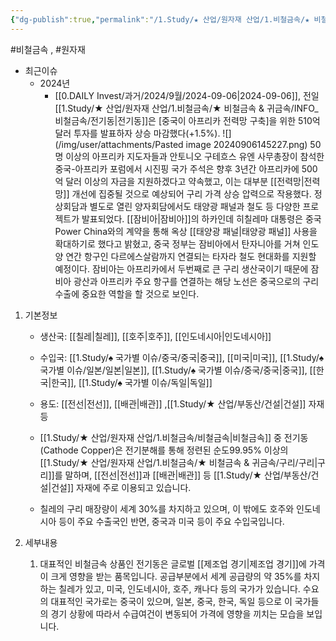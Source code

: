 ```yaml
---
{"dg-publish":true,"permalink":"/1.Study/★ 산업/원자재 산업/1.비철금속/★ 비철금속 & 귀금속/INFO_비철금속/전기동/","created":"2024-11-20T21:02:28.609+09:00","updated":"2025-06-03T20:07:20.437+09:00"}
---
```


#비철금속 , #원자재 


- 최근이슈
	- 2024년
		- [[0.DAILY Invest/과거/2024/9월/2024-09-06\|2024-09-06]], 전일 [[1.Study/★ 산업/원자재 산업/1.비철금속/★ 비철금속 & 귀금속/INFO_비철금속/전기동\|전기동]]은 [중국이 아프리카 전력망 구축]을 위한 510억 달러 투자를 발표하자 상승 마감했다(+1.5%). 
		  ![](/img/user/attachments/Pasted image 20240906145227.png)
		  50명 이상의 아프리카 지도자들과 안토니오 구테흐스 유엔 사무총장이 참석한 중국-아프리카 포럼에서 시진핑 국가 주석은 향후 3년간 아프리카에 500억 달러 이상의 자금을 지원하겠다고 약속했고, 이는 대부분 [[전력망\|전력망]] 개선에 집중될 것으로 예상되어 구리 가격 상승 압력으로 작용했다.
		  정상회담과 별도로 열린 양자회담에서도 태양광 패널과 철도 등 다양한 프로젝트가 발표되었다. [[잠비아\|잠비아]]의 하카인데 히칠레마 대통령은 중국 Power China와의 계약을 통해 옥상 [[태양광 패널\|태양광 패널]] 사용을 확대하기로 했다고 밝혔고, 중국 정부는 잠비아에서 탄자니아를 거쳐 인도양 연간 항구인 다르에스살람까지 연결되는 타자라 철도 현대화를 지원할 예정이다. 잠비아는 아프리카에서 두번째로 큰 구리 생산국이기 때문에 잠비아 광산과 아프리카 주요 항구를 연결하는 해당 노선은 중국으로의 구리 수출에 중요한 역할을 할 것으로 보인다.


1. 기본정보

	- 생산국: [[칠레\|칠레]], [[호주\|호주]], [[인도네시아\|인도네시아]]
	- 수입국: [[1.Study/♠ 국가별 이슈/중국/중국\|중국]], [[미국\|미국]], [[1.Study/♠ 국가별 이슈/일본/일본\|일본]], [[1.Study/♠ 국가별 이슈/중국/중국\|중국]], [[한국\|한국]], [[1.Study/♠ 국가별 이슈/독일\|독일]]
	- 용도: [[전선\|전선]], [[배관\|배관]] ,[[1.Study/★ 산업/부동산/건설\|건설]] 자재 등

	- [[1.Study/★ 산업/원자재 산업/1.비철금속/비철금속\|비철금속]] 중 전기동 (Cathode Copper)은 전기분해를 통해 정련된 순도99.95% 이상의 [[1.Study/★ 산업/원자재 산업/1.비철금속/★ 비철금속 & 귀금속/구리/구리\|구리]]를 말하며, [[전선\|전선]]과 [[배관\|배관]] 등 [[1.Study/★ 산업/부동산/건설\|건설]] 자재에 주로 이용되고 있습니다.
	- 칠레의 구리 매장량이 세계 30%를 차지하고 있으며, 이 밖에도 호주와 인도네시아 등이 주요 수출국인 반면, 중국과 미국 등이 주요 수입국입니다.

1. 세부내용
	1. 대표적인 비철금속 상품인 전기동은 글로벌 [[제조업 경기\|제조업 경기]]에 가격이 크게 영향을 받는 품목입니다. 공급부분에서 세계 공급량의 약 35%를 차지하는 칠레가 있고, 미국, 인도네시아, 호주, 캐나다 등의 국가가 있습니다. 수요의 대표적인 국가로는 중국이 있으며, 일본, 중국, 한국, 독일 등으로 이 국가들의 경기 상황에 따라서 수급여건이 변동되어 가격에 영향을 끼치는 모습을 보입니다.
	